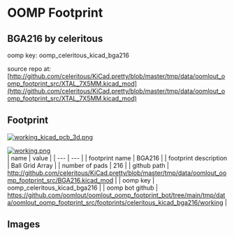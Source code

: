 # OOMP Footprint  
## BGA216  by celeritous  
  
oomp key: oomp_celeritous_kicad_bga216  
  
source repo at: [http://github.com/celeritous/KiCad.pretty/blob/master/tmp/data/oomlout_oomp_footprint_src/XTAL_7X5MM.kicad_mod](http://github.com/celeritous/KiCad.pretty/blob/master/tmp/data/oomlout_oomp_footprint_src/XTAL_7X5MM.kicad_mod)  
## Footprint  
  
[![working_kicad_pcb_3d.png](working_kicad_pcb_3d_600.png)](working_kicad_pcb_3d.png)  
  
[![working.png](working_600.png)](working.png)  
| name | value | 
| --- | --- | 
| footprint name | BGA216 | 
| footprint description | Ball Grid Array | 
| number of pads | 216 | 
| github path | http://github.com/celeritous/KiCad.pretty/blob/master/tmp/data/oomlout_oomp_footprint_src/BGA216.kicad_mod | 
| oomp key | oomp_celeritous_kicad_bga216 | 
| oomp bot github | https://github.com/oomlout/oomlout_oomp_footprint_bot/tree/main/tmp/data/oomlout_oomp_footprint_src/footprints/celeritous_kicad_bga216/working | 
## Images  
